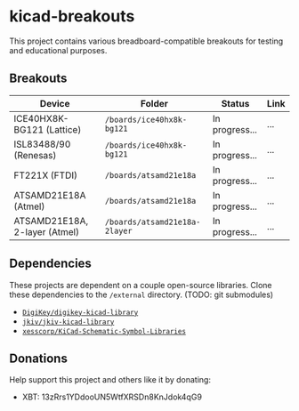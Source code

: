 # kicad-breakouts

This project contains various breadboard-compatible breakouts for testing and educational purposes.

## Breakouts

| Device | Folder | Status | Link |
| --- | --- | --- | --- |
| ICE40HX8K-BG121 (Lattice) | `/boards/ice40hx8k-bg121` | In progress... | ... |
| ISL83488/90 (Renesas) | `/boards/ice40hx8k-bg121` | In progress... | ... |
| FT221X (FTDI) | `/boards/atsamd21e18a` | In progress... | ... |
| ATSAMD21E18A (Atmel) | `/boards/atsamd21e18a` | In progress... | ... |
| ATSAMD21E18A, 2-layer (Atmel) | `/boards/atsamd21e18a-2layer` | In progress... | ... |

## Dependencies

These projects are dependent on a couple open-source libraries. Clone these dependencies to the `/external` directory. (TODO: git submodules)

* [`DigiKey/digikey-kicad-library`](https://github.com/DigiKey/digikey-kicad-library)
* [`jkiv/jkiv-kicad-library`](https://github.com/jkiv/jkiv-kicad-library)
* [`xesscorp/KiCad-Schematic-Symbol-Libraries`](https://github.com/xesscorp/KiCad-Schematic-Symbol-Libraries.git)

## Donations 

Help support this project and others like it by donating:

* XBT: 13zRrs1YDdooUN5WtfXRSDn8KnJdok4qG9
